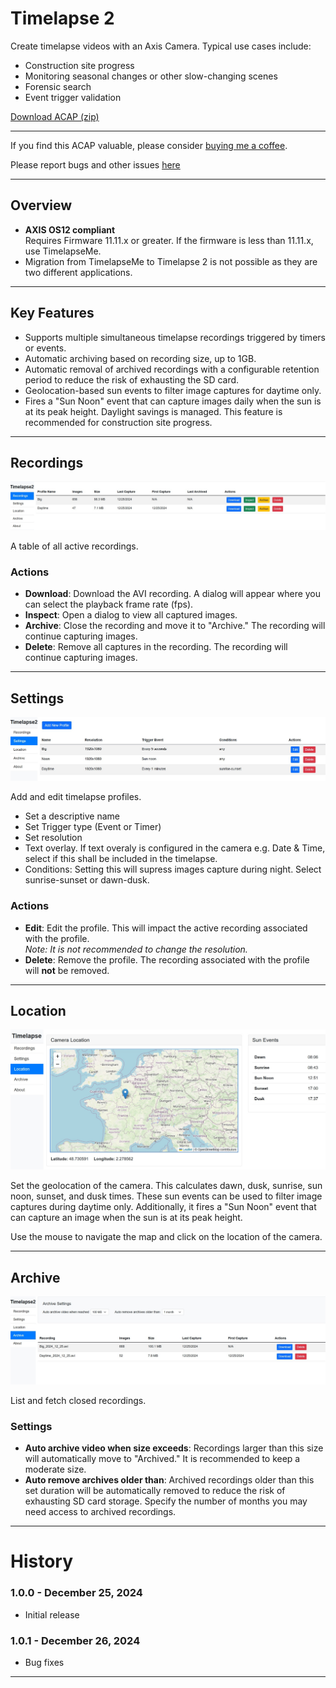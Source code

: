 # Timelapse 2

Create timelapse videos with an Axis Camera. Typical use cases include:

- Construction site progress
- Monitoring seasonal changes or other slow-changing scenes
- Forensic search
- Event trigger validation

[Download ACAP (zip)](https://www.dropbox.com/scl/fi/uik3zu8potr7rv7u2djyb/Timelapse2.zip?rlkey=ovo9g8sb6qwmbyzptkn6c9674&dl=1)

---
If you find this ACAP valuable, please consider [buying me a coffee](https://buymeacoffee.com/fredjuhlinl).  

Please report bugs and other issues [here](https://github.com/pandosme/Timelapse2/issues)

---
## Overview

- **AXIS OS12 compliant**  
  Requires Firmware 11.11.x or greater.  If the firmware is less than 11.11.x, use TimelapseMe.
- Migration from TimelapseMe to Timelapse 2 is not possible as they are two different applications.

---

## Key Features

- Supports multiple simultaneous timelapse recordings triggered by timers or events.
- Automatic archiving based on recording size, up to 1GB.
- Automatic removal of archived recordings with a configurable retention period to reduce the risk of exhausting the SD card.
- Geolocation-based sun events to filter image captures for daytime only.
- Fires a "Sun Noon" event that can capture images daily when the sun is at its peak height. Daylight savings is managed. This feature is recommended for construction site progress.

---

## Recordings
![recordings](images/recordings.jpg) 


A table of all active recordings.
  
### Actions

- **Download**: Download the AVI recording. A dialog will appear where you can select the playback frame rate (fps).
- **Inspect**: Open a dialog to view all captured images.
- **Archive**: Close the recording and move it to "Archive." The recording will continue capturing images.
- **Delete**: Remove all captures in the recording. The recording will continue capturing images.

---

## Settings
![settings](images/settings.jpg) 

  
Add and edit timelapse profiles.
- Set a descriptive name
- Set Trigger type (Event or Timer)
- Set resolution
- Text overlay.  If text overaly is configured in the camera e.g. Date & Time, select if this shall be included in the timelapse.
- Conditions:  Setting this will supress images capture during night.  Select sunrise-sunset or dawn-dusk.

### Actions

- **Edit**: Edit the profile. This will impact the active recording associated with the profile.  
  *Note: It is not recommended to change the resolution.*
- **Delete**: Remove the profile. The recording associated with the profile will **not** be removed.

---

## Location
![location](images/location.jpg)  

Set the geolocation of the camera. This calculates dawn, dusk, sunrise, sun noon, sunset, and dusk times. These sun events can be used to filter image captures during daytime only. Additionally, it fires a "Sun Noon" event that can capture an image when the sun is at its peak height.

Use the mouse to navigate the map and click on the location of the camera.

---

## Archive
![archive](images/archive.jpg)  
  
List and fetch closed recordings.

### Settings

- **Auto archive video when size exceeds**: Recordings larger than this size will automatically move to "Archived." It is recommended to keep a moderate size.
- **Auto remove archives older than**: Archived recordings older than this set duration will be automatically removed to reduce the risk of exhausting SD card storage. Specify the number of months you may need access to archived recordings.

---

# History

### 1.0.0 - December 25, 2024
- Initial release

### 1.0.1 - December 26, 2024
- Bug fixes

---
